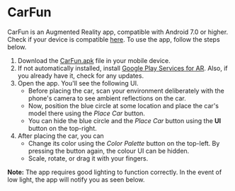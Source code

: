 # CarFun

CarFun is an Augmented Reality app, compatible with Android 7.0 or higher. Check if your device is compatible [here](https://developers.google.com/ar/devices). To use the app, follow the steps below.
1. Download the [CarFun.apk](./Builds/CarFun.apk) file in your mobile device.
2. If not automatically installed, install [Google Play Services for AR](https://play.google.com/store/apps/details?id=com.google.ar.core). Also, if you already have it, check for any updates.
3. Open the app. You'll see the following UI.
    - Before placing the car, scan your environment deliberately with the phone's camera to see ambient reflections on the car.
    - Now, position the blue circle at some location and place the car's model there using the  _Place Car_ button.
    - You can hide the blue circle and the _Place Car_ button using the **UI** button on the top-right.
4. After placing the car, you can
    - Change its color using the _Color Palette_ button on the top-left. By pressing the button again, the colour UI can be hidden.
    - Scale, rotate, or drag it with your fingers.

**Note:** The app requires good lighting to function correctly. In the event of low light, the app will notify you as seen below.
